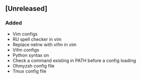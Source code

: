 ## [Unreleased]

### Added
- Vim configs
- RU spell checker in vim
- Replace netrw with vifm in vim
- Vifm configs
- Python syntax on
- Check a command existing in PATH before a config loading
- Ohmyzsh config file
- Tmux config file
